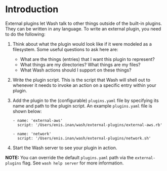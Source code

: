 # Introduction
External plugins let Wash talk to other things outside of the built-in plugins. They can be written in any language. To write an external plugin, you need to do the following:

1. Think about what the plugin would look like if it were modeled as a filesystem. Some useful questions to ask here are:
    * What are the things (entries) that I want this plugin to represent?
    * What things are my directories? What things are my files?
    * What Wash actions should I support on these things?

2. Write the plugin script. This is the script that Wash will shell out to whenever it needs to invoke an action on a specific entry within your plugin.

3. Add the plugin to the (configurable) `plugins.yaml` file by specifying its name and path to the plugin script. An example `plugins.yaml` file is shown below:

    ```
    - name: 'external-aws'
      script: '/Users/enis.inan/wash/external-plugins/external-aws.rb'
  
    - name: 'network'
      script: '/Users/enis.inan/wash/external-plugins/network.sh'
    ```
4. Start the Wash server to see your plugin in action.

**NOTE:** You can override the default `plugins.yaml` path via the `external-plugins` flag. See `wash help server` for more information.